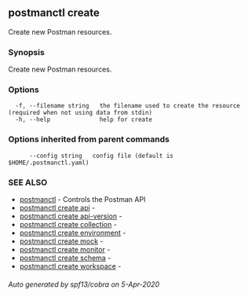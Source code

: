 ## postmanctl create

Create new Postman resources.

### Synopsis

Create new Postman resources.

### Options

```
  -f, --filename string   the filename used to create the resource (required when not using data from stdin)
  -h, --help              help for create
```

### Options inherited from parent commands

```
      --config string   config file (default is $HOME/.postmanctl.yaml)
```

### SEE ALSO

* [postmanctl](postmanctl.md)	 - Controls the Postman API
* [postmanctl create api](postmanctl_create_api.md)	 - 
* [postmanctl create api-version](postmanctl_create_api-version.md)	 - 
* [postmanctl create collection](postmanctl_create_collection.md)	 - 
* [postmanctl create environment](postmanctl_create_environment.md)	 - 
* [postmanctl create mock](postmanctl_create_mock.md)	 - 
* [postmanctl create monitor](postmanctl_create_monitor.md)	 - 
* [postmanctl create schema](postmanctl_create_schema.md)	 - 
* [postmanctl create workspace](postmanctl_create_workspace.md)	 - 

###### Auto generated by spf13/cobra on 5-Apr-2020
